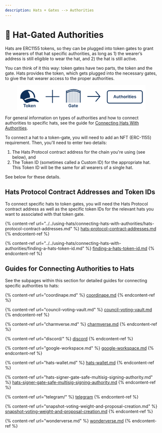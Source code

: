 ```yaml
---
description: Hats + Gates --> Authorities
---
```


# 🔐 Hat-Gated Authorities

Hats are ERC1155 tokens, so they can be plugged into token gates to grant the wearers of that hat specific authorities, as long as 1) the wearer’s address is still eligible to wear the hat, and 2) the hat is still active.

You can think of it this way: token gates have two parts, the token and the gate. Hats provides the token, which gets plugged into the necessary gates, to give the hat wearer access to the proper authorities.

<figure><img src="../../.gitbook/assets/Group 167 (2).png" alt=""><figcaption></figcaption></figure>

For general information on types of authorities and how to connect authorities to specific hats, see the guide for [Connecting Hats With Authorities](../../using-hats/connecting-hats-with-authorities/).

To connect a hat to a token-gate, you will need to add an NFT (ERC-1155) requirement. Then, you'll need to enter two details:

1. The Hats Protocol contract address for the chain you're using (see below), and
2. The Token ID (sometimes called a Custom ID) for the appropriate hat. This Token ID will be the same for all wearers of a single hat.

See below for these details.

## Hats Protocol Contract Addresses and Token IDs

To connect specific hats to token gates, you will need the Hats Protocol contract address as well as the specific token IDs for the relevant hats you want to associated with that token gate.&#x20;

{% content-ref url="../../using-hats/connecting-hats-with-authorities/hats-protocol-contract-addresses.md" %}
[hats-protocol-contract-addresses.md](../../using-hats/connecting-hats-with-authorities/hats-protocol-contract-addresses.md)
{% endcontent-ref %}

{% content-ref url="../../using-hats/connecting-hats-with-authorities/finding-a-hats-token-id.md" %}
[finding-a-hats-token-id.md](../../using-hats/connecting-hats-with-authorities/finding-a-hats-token-id.md)
{% endcontent-ref %}

## Guides for Connecting Authorities to Hats

See the subpages within this section for detailed guides for connecting specific authorities to hats:

{% content-ref url="coordinape.md" %}
[coordinape.md](coordinape.md)
{% endcontent-ref %}

{% content-ref url="council-voting-vault.md" %}
[council-voting-vault.md](council-voting-vault.md)
{% endcontent-ref %}

{% content-ref url="charmverse.md" %}
[charmverse.md](charmverse.md)
{% endcontent-ref %}

{% content-ref url="discord/" %}
[discord](discord/)
{% endcontent-ref %}

{% content-ref url="google-workspace.md" %}
[google-workspace.md](google-workspace.md)
{% endcontent-ref %}

{% content-ref url="hats-wallet.md" %}
[hats-wallet.md](hats-wallet.md)
{% endcontent-ref %}

{% content-ref url="hats-signer-gate-safe-multisig-signing-authority.md" %}
[hats-signer-gate-safe-multisig-signing-authority.md](hats-signer-gate-safe-multisig-signing-authority.md)
{% endcontent-ref %}

{% content-ref url="telegram/" %}
[telegram](telegram/)
{% endcontent-ref %}

{% content-ref url="snapshot-voting-weight-and-proposal-creation.md" %}
[snapshot-voting-weight-and-proposal-creation.md](snapshot-voting-weight-and-proposal-creation.md)
{% endcontent-ref %}

{% content-ref url="wonderverse.md" %}
[wonderverse.md](wonderverse.md)
{% endcontent-ref %}
